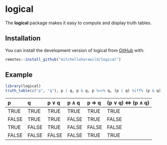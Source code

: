
<!-- README.md is generated from README.Rmd. Please edit that file -->

# logical

The **logical** package makes it easy to compute and display truth
tables.

## Installation

You can install the development version of logical from
[GitHub](https://github.com/mitchelloharawild/logical) with:

``` r
remotes::install_github("mitchelloharawild/logical")
```

## Example

``` r
library(logical)
truth_table(c("p", "q"), p | q, p & q, p %=>% q, (p | q) %iff% (p & q))
```

| p     | q     | p ∨ q | p ∧ q | p ⇒ q | (p ∨ q) ⇔ (p ∧ q) |
| :---- | :---- | :---- | :---- | :---- | :---------------- |
| TRUE  | TRUE  | TRUE  | TRUE  | TRUE  | TRUE              |
| FALSE | TRUE  | TRUE  | FALSE | TRUE  | FALSE             |
| TRUE  | FALSE | TRUE  | FALSE | FALSE | FALSE             |
| FALSE | FALSE | FALSE | FALSE | TRUE  | TRUE              |
